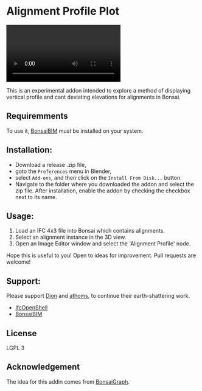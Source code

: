 # Alignment Profile Plot


![Usage Example (mp4)](img/alignment_plot_usage.mp4)

This is an experimental addon intended to explore a method of displaying vertical profile and cant deviating elevations for alignments in Bonsai.

## Requiremments
To use it, [BonsaiBIM](https://extensions.blender.org/add-ons/bonsai/) must be installed on your system.

## Installation:
- Download a release .zip file,
- goto the `Preferences` menu in Blender,
- select `Add-ons`, and then click on the `Install From Disk...` button.
- Navigate to the folder where you downloaded the addon and select the zip file. After installation, enable the addon by checking the checkbox next to its name.

## Usage:
1. Load an IFC 4x3 file into Bonsai which contains alignments.
2. Select an alignment instance in the 3D view.
3. Open an Image Editor window and select the 'Alignment Profile' node.

Hope this is useful to you!
Open to ideas for improvement.
Pull requests are welcome!


## Support:

Please support [Dion](https://github.com/Moult) and [athoms](https://github.com/aothms), to continue their earth-shattering work.  
- [IfcOpenShell](https://github.com/IfcOpenShell/IfcOpenShell)
- [BonsaiBIM](https://github.com/Bonsai-Blender/BonsaiBIM)

## License
LGPL 3

## Acknowledgement

The idea for this addin comes from [BonsaiGraph](https://github.com/jakob-beetz/bonsaiGraph).